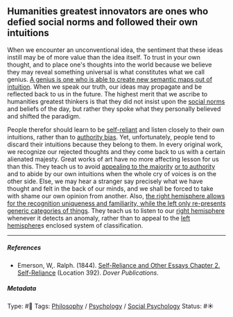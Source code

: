 ## Humanities greatest innovators are ones who defied social norms and followed their own intuitions

When we encounter an unconventional idea, the sentiment that these ideas instill may be of more value than the idea itself. To trust in your own thought, and to place one's thoughts into the world because we believe they may reveal something universal is what constitutes what we call genius. [A genius is one who is able to create new semantic maps out of intuition](A%20genius%20is%20one%20who%20is%20able%20to%20create%20new%20semantic%20maps%20out%20of%20intuition.md). When we speak our truth, our ideas may propagate and be reflected back to us in the future. The highest merit that we ascribe to humanities greatest thinkers is that they did not insist upon the [social norms](Social%20norms.md) and beliefs of the day, but rather they spoke what they personally believed and shifted the paradigm. 

People therefor should learn to be [self-reliant](Self-reliance.md) and listen closely to their own intuitions, rather than to [authority bias](Authority%20bias.md). Yet, unfortunately, people tend to discard their intuitions because they belong to them. In every original work, we recognize our rejected thoughts and they come back to us with a certain alienated majesty. Great works of art have no more affecting lesson for us than this. They teach us to avoid [appealing to the majority](Appeal%20to%20majority.md) [or to authority](Appeal%20to%20authority.md) and to abide by our own intuitions when the whole cry of voices is on the other side. Else, we may hear a stranger say precisely what we have thought and felt in the back of our minds, and we shall be forced to take with shame our own opinion from another. Also, [the right hemisphere allows for the recognition uniqueness and familiarity, while the left only re-presents generic categories of things](The%20right%20hemisphere%20allows%20for%20the%20recognition%20uniqueness%20and%20familiarity,%20while%20the%20left%20only%20re-presents%20generic%20categories%20of%20things.md). They teach us to listen to our [right hemisphere](Right%20hemisphere.md) whenever it detects an anomaly, rather than to appeal to the [left hemisphere](Left%20hemisphere.md)s enclosed system of classification. 

---

##### References

* Emerson, W,. Ralph. (1844). [Self-Reliance and Other Essays Chapter 2. Self-Reliance](Self-Reliance%20and%20Other%20Essays%20Chapter%202.%20Self-Reliance.md) (Location 392). *Dover Publications*.

##### Metadata

Type: #🔴 
Tags: [Philosophy](Philosophy.md) / [Psychology](Psychology.md) / [Social Psychology](Social%20Psychology.md)
Status: #☀️ 
